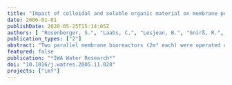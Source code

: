 ```yaml
---
title: "Impact of colloidal and soluble organic material on membrane performance in membrane bioreactors for municipal waste water treatment"
date: 2006-01-01
publishDate: 2020-05-25T15:14:05Z
authors: [ "Rosenberger, S.", "Laabs, C.", "Lesjean, B.", "Gnirß, R.", "Amy, G.", "Jekel, M.", "Schrotter, J.-C." ]
publication_types: ["2"]
abstract: "Two parallel membrane bioreactors (2m³ each) were operated over a period of 2 years. Both pilots were optimised for nitrification, denitrification, and enhanced biological phosphorous elimination, treating identical municipal waste water under comparable operating conditions. The only constructional difference between the pilots was the position of the denitrification zone (pre-denitrification in pilot 1 and post-denitrification in pilot 2). Despite identical modules and conditions, the two MBRs showed different permeabilities and fouling rates. The differences were not related to the denitrification scheme. In order to find an explanation for the different membrane performances, a one-year investigation was initiated and the membrane performance as well as the operating regime and characteristics of the activated sludge were closely studied. MLSS concentrations, solid retention time, loading rates, and filtration flux were found not to be responsible for the different performance of the submerged modules. These parameters were kept identical in the two pilot plants. Instead, the non-settable fraction of the sludges (soluble and colloidal material, i.e. polysaccharides, proteins and organic colloids) was found to impact fouling and to cause the difference in membrane performance between the two MBR. This fraction was analysed by spectrophotometric and size exclusion chromatography (SEC) methods. In a second step, the origin of these substances was investigated. The results point to microbiologically produced substances such as extracellular polymeric substances (EPS) or soluble microbial product."
featured: false
publication: "*IWA Water Research*"
doi: "10.1016/j.watres.2005.11.028"
projects: ["imf"]
---
```


